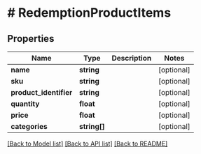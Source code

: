 # # RedemptionProductItems

## Properties

Name | Type | Description | Notes
------------ | ------------- | ------------- | -------------
**name** | **string** |  | [optional] 
**sku** | **string** |  | [optional] 
**product_identifier** | **string** |  | [optional] 
**quantity** | **float** |  | [optional] 
**price** | **float** |  | [optional] 
**categories** | **string[]** |  | [optional] 

[[Back to Model list]](../../README.md#documentation-for-models) [[Back to API list]](../../README.md#documentation-for-api-endpoints) [[Back to README]](../../README.md)



